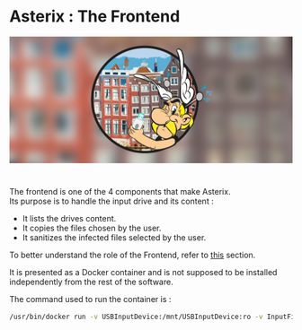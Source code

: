 # Asterix : The Frontend

![Asterix](../Images/banner.png)

#

The frontend is one of the 4 components that make Asterix.  
Its purpose is to handle the input drive and its content :
- It lists the drives content.
- It copies the files chosen by the user.
- It sanitizes the infected files selected by the user.

To better understand the role of the Frontend, refer to [this](../README.md#the-project-under-construction) section.

It is presented as a Docker container and is not supposed to be installed independently from the rest of the software.

The command used to run the container is :
```bash
/usr/bin/docker run -v USBInputDevice:/mnt/USBInputDevice:ro -v InputFiles:/mnt/InputFiles -v DataShare:/mnt/DataShare --name frontend -d -it frontend
```
